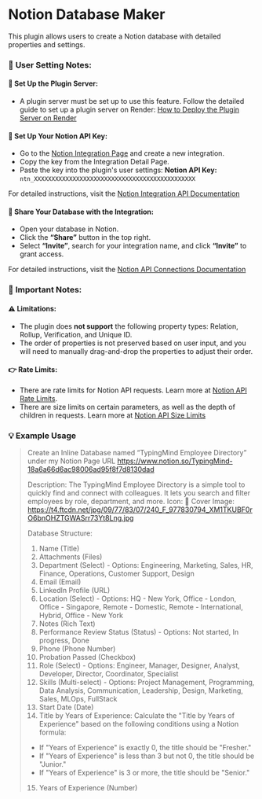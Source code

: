 # **Notion Database Maker**
This plugin allows users to create a Notion database with detailed properties and settings.

### 📝 **User Setting Notes:**
#### 🔧 **Set Up the Plugin Server:**
- A plugin server must be set up to use this feature. Follow the detailed guide to set up a plugin server on Render: [How to Deploy the Plugin Server on Render](https://docs.typingmind.com/plugins/plugins-server/how-to-deploy-plugins-server-on-render)

#### 🔑 **Set Up Your Notion API Key:**
- Go to the [Notion Integration Page](https://www.notion.so/profile/integrations) and create a new integration.
- Copy the key from the Integration Detail Page.
- Paste the key into the plugin's user settings:
  **Notion API Key:** `ntn_XXXXXXXXXXXXXXXXXXXXXXXXXXXXXXXXXXXXXXXXXXXXXX`

For detailed instructions, visit the [Notion Integration API Documentation](https://developers.notion.com/docs/create-a-notion-integration)

#### 🔗 **Share Your Database with the Integration:**
- Open your database in Notion.
- Click the **“Share”** button in the top right.
- Select **“Invite”**, search for your integration name, and click **“Invite”** to grant access.

For detailed instructions, visit the [Notion API Connections Documentation](https://www.notion.com/help/add-and-manage-connections-with-the-api)

### 📌 **Important Notes:**

#### ⚠️ **Limitations:**
- The plugin does **not support** the following property types: Relation, Rollup, Verification, and Unique ID.
- The order of properties is not preserved based on user input, and you will need to manually drag-and-drop the properties to adjust their order.

#### 👉 **Rate Limits:**
- There are rate limits for Notion API requests. Learn more at [Notion API Rate Limits](https://developers.notion.com/reference/request-limits#rate-limits).
- There are size limits on certain parameters, as well as the depth of children in requests. Learn more at [Notion API Size Limits](https://developers.notion.com/reference/request-limits#size-limits)


### 💡 **Example Usage**  
> Create an Inline Database named “TypingMind Employee Directory” under my Notion Page URL https://www.notion.so/TypingMind-18a6a66d6ac98006ad95f8f7d8130dad
>
> Description: The TypingMind Employee Directory is a simple tool to quickly find and connect with colleagues. It lets you search and filter employees by role, 
department, and more.
> Icon: 📇
> Cover Image: https://t4.ftcdn.net/jpg/09/77/83/07/240_F_977830794_XM1TKUBF0rO6bnOHZTGWASrr73Yt8Lng.jpg
>
> Database Structure:
> 1. Name (Title)
> 2. Attachments (Files)
> 3. Department (Select) - Options: Engineering, Marketing, Sales, HR, Finance, Operations, Customer Support, Design
> 4. Email (Email)
> 5. LinkedIn Profile (URL)
> 6. Location (Select) - Options: HQ - New York, Office - London, Office - Singapore, Remote - Domestic, Remote - International, Hybrid, Office - New York
> 7. Notes (Rich Text)
> 8. Performance Review Status (Status) - Options: Not started, In progress, Done
> 9. Phone (Phone Number)
> 10. Probation Passed (Checkbox)
> 11. Role (Select) - Options: Engineer, Manager, Designer, Analyst, Developer, Director, Coordinator, Specialist
> 12. Skills (Multi-select) - Options: Project Management, Programming, Data Analysis, Communication, Leadership, Design, Marketing, Sales, MLOps, FullStack
> 13. Start Date (Date)
> 14. Title by Years of Experience: Calculate the "Title by Years of Experience" based on the following conditions using a Notion formula:
> - If "Years of Experience" is exactly 0, the title should be "Fresher."
> - If "Years of Experience" is less than 3 but not 0, the title should be "Junior."
> - If "Years of Experience" is 3 or more, the title should be "Senior."
> 15. Years of Experience (Number)